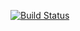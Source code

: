 [![Build Status](https://drone.io/github.com/rocknrollMarc/TicketApp/status.png)](https://drone.io/github.com/rocknrollMarc/TicketApp/latest)
